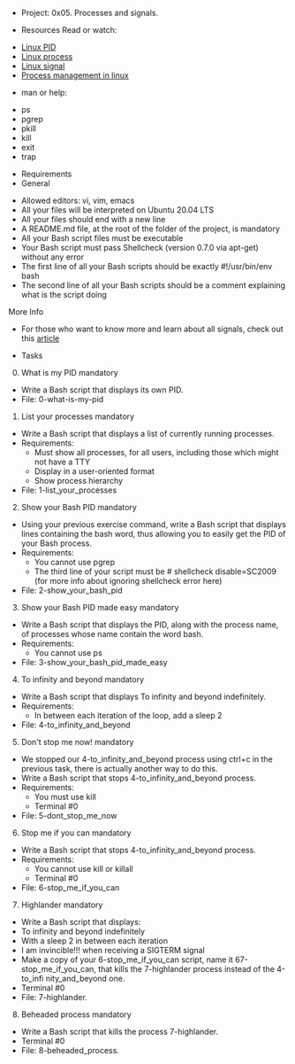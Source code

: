 * Project: 0x05. Processes and signals.

* Resources
Read or watch:
- [Linux PID](https://www.linfo.org/pid.html)
- [Linux process](https://www.thegeekstuff.com/2012/03/linux-processes-environment/)
- [Linux signal](https://www.educative.io/answers/what-are-linux-signals)
- [Process management in linux](https://www.digitalocean.com/community/tutorials/process-management-in-linux)

* man or help:
- ps
- pgrep
- pkill
- kill
- exit
- trap

* Requirements
* General
- Allowed editors: vi, vim, emacs
- All your files will be interpreted on Ubuntu 20.04 LTS
- All your files should end with a new line
- A README.md file, at the root of the folder of the project, is mandatory
- All your Bash script files must be executable
- Your Bash script must pass Shellcheck (version 0.7.0 via apt-get) without any error
- The first line of all your Bash scripts should be exactly #!/usr/bin/env bash
- The second line of all your Bash scripts should be a comment explaining what is the script doing

More Info
- For those who want to know more and learn about all signals, check out this [article](https://www.computerhope.com/unix/signals.htm)

* Tasks
0. What is my PID
mandatory
- Write a Bash script that displays its own PID.
- File: 0-what-is-my-pid

1. List your processes
mandatory
- Write a Bash script that displays a list of currently running processes.
- Requirements:
	- Must show all processes, for all users, including those which might not have a TTY
	- Display in a user-oriented format
	- Show process hierarchy
- File: 1-list_your_processes

2. Show your Bash PID
mandatory
- Using your previous exercise command, write a Bash script that displays lines containing the bash word, thus allowing you to easily get the   PID of your Bash process.
- Requirements:
	- You cannot use pgrep
	- The third line of your script must be # shellcheck disable=SC2009 (for more info about ignoring shellcheck error here)
- File: 2-show_your_bash_pid

3. Show your Bash PID made easy
mandatory
- Write a Bash script that displays the PID, along with the process name, of processes whose name contain the word bash.
- Requirements:
	- You cannot use ps
- File: 3-show_your_bash_pid_made_easy

4. To infinity and beyond
mandatory
- Write a Bash script that displays To infinity and beyond indefinitely.
- Requirements:
	- In between each iteration of the loop, add a sleep 2
- File: 4-to_infinity_and_beyond

5. Don't stop me now!
mandatory
- We stopped our 4-to_infinity_and_beyond process using ctrl+c in the previous task, there is actually another way to do this.
- Write a Bash script that stops 4-to_infinity_and_beyond process.
- Requirements:
	- You must use kill
	- Terminal #0
- File: 5-dont_stop_me_now

6. Stop me if you can
mandatory
- Write a Bash script that stops 4-to_infinity_and_beyond process.
- Requirements:
	- You cannot use kill or killall
	- Terminal #0
- File: 6-stop_me_if_you_can

7. Highlander
mandatory
- Write a Bash script that displays:
- To infinity and beyond indefinitely
- With a sleep 2 in between each iteration
- I am invincible!!! when receiving a SIGTERM signal
- Make a copy of your 6-stop_me_if_you_can script, name it 67-stop_me_if_you_can, that kills the 7-highlander process instead of the 4-to_infi  nity_and_beyond one.
- Terminal #0
- File: 7-highlander.

8. Beheaded process
mandatory
- Write a Bash script that kills the process 7-highlander.
- Terminal #0
- File: 8-beheaded_process.
